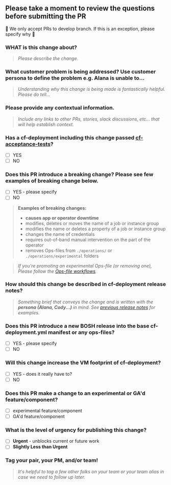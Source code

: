 ## Please take a moment to review the questions before submitting the PR

🚫 We only accept PRs to develop branch. If this is an exception, please specify why 🚫

### WHAT is this change about?

> _Please describe the change._

### What customer problem is being addressed? Use customer persona to define the problem e.g. Alana is unable to...

> _Understanding why this change is being made is fantastically helpful. Please do tell..._

### Please provide any contextual information.

> _Include any links to other PRs, stories, slack discussions, etc... that will help establish context._

### Has a cf-deployment including this change passed [cf-acceptance-tests](https://github.com/cloudfoundry/cf-acceptance-tests)?

- [ ] YES
- [ ] NO

### Does this PR introduce a breaking change? Please see few examples of breaking change below.

- [ ] YES - please specify
- [ ] NO

> **Examples of breaking changes:**
> - **causes app or operator downtime**
> - modifies, deletes or moves the name of a job or instance group
> - modifies the name or deletes a property of a job or instance group 
> - changes the name of credentials
> - requires out-of-band manual intervention on the part of the operator
> - removes Ops-files from `./operations/` or `./operations/experimental` folders

> _If you're promoting an experimental Ops-file (or removing one), Please follow the [Ops-file workflows](https://github.com/cloudfoundry/cf-deployment/blob/master/ops-file-promotion-workflow.md)._

### How should this change be described in cf-deployment release notes?

> _Something brief that conveys the change and is written with the **persona (Alana, Cody...)** in mind. See [previous release notes](https://github.com/cloudfoundry/cf-deployment/releases) for examples._

### Does this PR introduce a new BOSH release into the base cf-deployment.yml manifest or any ops-files?

- [ ] YES - please specify
- [ ] NO

### Will this change increase the VM footprint of cf-deployment?

- [ ] YES - does it really have to?
- [ ] NO

### Does this PR make a change to an experimental or GA'd feature/component?

- [ ] experimental feature/component
- [ ] GA'd feature/component

### What is the level of urgency for publishing this change?

- [ ] **Urgent** - unblocks current or future work
- [ ] **Slightly Less than Urgent**

### Tag your pair, your PM, and/or team!

> _It's helpful to tag a few other folks on your team or your team alias in case we need to follow up later._

